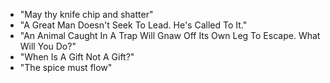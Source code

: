 * "May thy knife chip and shatter"
* "A Great Man Doesn't Seek To Lead. He's Called To It."
* "An Animal Caught In A Trap Will Gnaw Off Its Own Leg To Escape.  What Will You Do?"
* "When Is A Gift Not A Gift?"
* "The spice must flow"